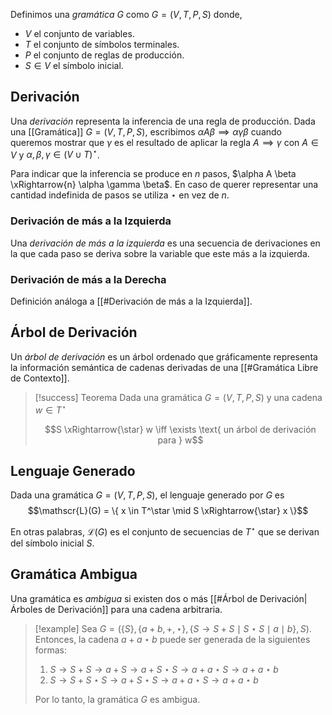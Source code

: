 Definimos una *gramática* $G$ como $G=(V,T,P,S)$ donde,
- $V$ el conjunto de variables.
- $T$ el conjunto de símbolos terminales.
- $P$ el conjunto de reglas de producción.
- $S \in V$ el símbolo inicial.

## Derivación
Una *derivación* representa la inferencia de una regla de producción. Dada una [[Gramática]] $G=(V,T,P,S)$, escribimos $\alpha A \beta \implies \alpha \gamma \beta$ cuando queremos mostrar que $\gamma$ es el resultado de aplicar la regla $A \implies \gamma$ con $A \in V$ y $\alpha, \beta, \gamma \in (V \cup T)^\star$.

Para indicar que la inferencia se produce en $n$ pasos, $\alpha A \beta \xRightarrow{n} \alpha \gamma \beta$. En caso de querer representar una cantidad indefinida de pasos se utiliza $\star$ en vez de $n$.

### Derivación de más a la Izquierda
Una *derivación de más a la izquierda* es una secuencia de derivaciones en la que cada paso se deriva sobre la variable que este más a la izquierda.

### Derivación de más a la Derecha
Definición análoga a [[#Derivación de más a la Izquierda]].

## Árbol de Derivación
Un *árbol de derivación* es un árbol ordenado que gráficamente representa la información semántica de cadenas derivadas de una [[#Gramática Libre de Contexto]].

>[!success] Teorema 
>Dada una gramática $G=(V,T,P,S)$ y una cadena $w \in T^\star$
>
>$$S \xRightarrow{\star} w \iff \exists \text{ un árbol de derivación para } w$$

## Lenguaje Generado

Dada una gramática $G=(V,T,P,S)$, el lenguaje generado por $G$ es $$\mathscr{L}(G) = \{ x \in T^\star \mid S \xRightarrow{\star} x \}$$

En otras palabras, $\mathscr{L}(G)$ es el conjunto de secuencias de $T^\star$ que se derivan del símbolo inicial $S$.

## Gramática Ambigua
Una gramática es *ambigua* si existen dos o más [[#Árbol de Derivación|Árboles de Derivación]] para una cadena arbitraria.

>[!example] 
>Sea $G=(\{S\}, \{a+b,+,\star\}, \{S \rightarrow S+S \mid S \star S \mid a \mid b\}, S)$. Entonces, la cadena $a + a \star b$ puede ser generada de la siguientes formas:
>1. $S \rightarrow S+S \rightarrow a + S \rightarrow a + S \star S \rightarrow a + a \star S \rightarrow a + a \star b$
>2. $S \rightarrow S + S \star S \rightarrow a + S \star S \rightarrow a + a \star S \rightarrow a + a \star b$
>
>Por lo tanto, la gramática $G$ es ambigua.
